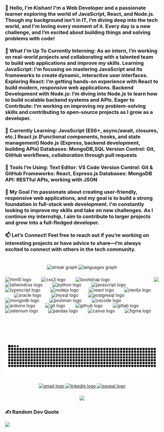 <h3 align="left">👋 Hello, I'm Kishan! I'm a Web Developer and a passionate learner exploring the world of JavaScript, React, and Node.js. Though my background isn't in IT, I’m diving deep into the tech world, and I'm loving every moment of it. Every day is a new challenge, and I’m excited about building things and solving problems with code!<br><br>🚀 What I'm Up To Currently Interning: As an intern, I’m working on real-world projects and collaborating with a talented team to build web applications and improve my skills. Learning JavaScript: I'm focusing on mastering JavaScript and its frameworks to create dynamic, interactive user interfaces. Exploring React: I’m getting hands-on experience with React to build modern, responsive web applications. Backend Development with Node.js: I’m diving into Node.js to learn how to build scalable backend systems and APIs. Eager to Contribute: I’m working on improving my problem-solving skills and contributing to open-source projects as I grow as a developer.<br><br>🌱 Currently Learning: JavaScript (ES6+, async/await, closures, etc.) React.js (Functional components, hooks, and state management) Node.js (Express, backend development, building APIs) Databases: MongoDB,SQL Version Control: Git, GitHub workflows, collaboration through pull requests<br><br>🔧 Tools I’m Using: Text Editor: VS Code Version Control: Git & GitHub Frameworks: React, Express.js Databases: MongoDB API: RESTful APIs, working with JSON<br><br>🚀 My Goal I’m passionate about creating user-friendly, responsive web applications, and my goal is to build a strong foundation in full-stack web development. I'm constantly looking to improve my skills and take on new challenges. As I continue my internship, I aim to contribute to larger projects and grow into a full-fledged developer.<br><br>📫 Let’s Connect! Feel free to reach out if you’re working on interesting projects or have advice to share—I’m always excited to connect with others in the tech community.</h3>

###

<br clear="both">

<div align="center">
  <img src="https://streak-stats.demolab.com?user=Kishan-Vadaliya&locale=en&mode=daily&theme=dracula&hide_border=false&border_radius=5" height="169" alt="streak graph"  />
  <img src="https://github-readme-stats.vercel.app/api/top-langs?username=Kishan-Vadaliya&locale=en&hide_title=false&layout=compact&card_width=315&langs_count=5&theme=dracula&hide_border=false" height="169" alt="languages graph"  />
</div>

###

<img align="right" height="212" src="https://user-images.githubusercontent.com/74038190/212749447-bfb7e725-6987-49d9-ae85-2015e3e7cc41.gif"  />

###

<div align="left">
  <img src="https://cdn.simpleicons.org/html5/E34F26" height="50" alt="html5 logo"  />
  <img width="25" />
  <img src="https://cdn.simpleicons.org/css3/1572B6" height="50" alt="css3 logo"  />
  <img width="25" />
  <img src="https://skillicons.dev/icons?i=bootstrap" height="50" alt="bootstrap logo"  />
  <img width="25" />
  <img src="https://cdn.simpleicons.org/tailwindcss/06B6D4" height="50" alt="tailwindcss logo"  />
  <img width="25" />
  <img src="https://cdn.simpleicons.org/python/3776AB" height="50" alt="python logo"  />
  <img width="25" />
  <img src="https://cdn.simpleicons.org/javascript/F7DF1E" height="50" alt="javascript logo"  />
  <img width="25" />
  <img src="https://cdn.simpleicons.org/typescript/3178C6" height="50" alt="typescript logo"  />
  <img width="25" />
  <img src="https://cdn.simpleicons.org/nodedotjs/339933" height="50" alt="nodejs logo"  />
  <img width="25" />
  <img src="https://cdn.simpleicons.org/react/61DAFB" height="50" alt="react logo"  />
  <img width="25" />
  <img src="https://cdn.simpleicons.org/nextdotjs/000000" height="50" alt="nextjs logo"  />
  <img width="25" />
  <img src="https://cdn.jsdelivr.net/gh/devicons/devicon/icons/oracle/oracle-original.svg" height="50" alt="oracle logo"  />
  <img width="25" />
  <img src="https://cdn.simpleicons.org/mysql/4479A1" height="50" alt="mysql logo"  />
  <img width="25" />
  <img src="https://cdn.simpleicons.org/postgresql/4169E1" height="50" alt="postgresql logo"  />
  <img width="25" />
  <img src="https://skillicons.dev/icons?i=mongodb" height="50" alt="mongodb logo"  />
  <img width="25" />
  <img src="https://skillicons.dev/icons?i=postman" height="50" alt="postman logo"  />
  <img width="25" />
  <img src="https://cdn.jsdelivr.net/gh/devicons/devicon/icons/vscode/vscode-original.svg" height="50" alt="vscode logo"  />
  <img width="25" />
  <img src="https://cdn.jsdelivr.net/gh/devicons/devicon/icons/arduino/arduino-original.svg" height="50" alt="arduino logo"  />
  <img width="25" />
  <img src="https://cdn.jsdelivr.net/gh/devicons/devicon/icons/git/git-original.svg" height="50" alt="git logo"  />
  <img width="25" />
  <img src="https://cdn.jsdelivr.net/gh/devicons/devicon/icons/github/github-original.svg" height="50" alt="github logo"  />
  <img width="25" />
  <img src="https://cdn.jsdelivr.net/gh/devicons/devicon/icons/gitlab/gitlab-original.svg" height="50" alt="gitlab logo"  />
  <img width="25" />
  <img src="https://cdn.jsdelivr.net/gh/devicons/devicon/icons/selenium/selenium-original.svg" height="50" alt="selenium logo"  />
  <img width="25" />
  <img src="https://cdn.jsdelivr.net/gh/devicons/devicon/icons/pandas/pandas-original.svg" height="50" alt="pandas logo"  />
  <img width="25" />
  <img src="https://cdn.jsdelivr.net/gh/devicons/devicon/icons/canva/canva-original.svg" height="50" alt="canva logo"  />
  <img width="25" />
  <img src="https://cdn.jsdelivr.net/gh/devicons/devicon/icons/figma/figma-original.svg" height="50" alt="figma logo"  />
</div>

###

<br clear="both">

<picture>
  <source media="(prefers-color-scheme: dark)" srcset="https://raw.githubusercontent.com/Kishan-Vadaliya/Kishan-Vadaliya/output/github-snake-dark.svg" />
  <source media="(prefers-color-scheme: light)" srcset="https://raw.githubusercontent.com/Kishan-Vadaliya/Kishan-Vadaliya/output/github-snake.svg" />
  <img alt="github-snake" src="https://raw.githubusercontent.com/Kishan-Vadaliya/Kishan-Vadaliya/output/github-snake.svg" />
</picture>

###

<div align="center">
  <a href="mailto:work.vadaliyakishan@gmail.com" target="_blank">
    <img src="https://img.shields.io/static/v1?message=Gmail&logo=gmail&label=&color=D14836&logoColor=white&labelColor=&style=for-the-badge" height="40" alt="gmail logo"  />
  </a>
  <a href="https://www.linkedin.com/in/vadaliyakishan/" target="_blank">
    <img src="https://img.shields.io/static/v1?message=LinkedIn&logo=linkedin&label=&color=0077B5&logoColor=white&labelColor=&style=for-the-badge" height="40" alt="linkedin logo"  />
  </a>
  <a href="https://www.paypal.com/paypalme/EkVillain2212" target="_blank">
    <img src="https://img.shields.io/static/v1?message=PayPal&logo=paypal&label=&color=00457C&logoColor=white&labelColor=&style=for-the-badge" height="40" alt="paypal logo"  />
  </a>
</div>

###

<div align="center">
  <img src="https://profile-counter.glitch.me/Kishan-Vadaliya/count.svg?"  />
</div>

###

### ✍️ Random Dev Quote
![](https://quotes-github-readme.vercel.app/api?type=horizontal&theme=radical)

